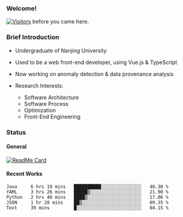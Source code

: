 ### Welcome!

[![Visitors](https://visitor-badge.laobi.icu/badge?page_id=HermitSun.HermitSun)]() before you came here.

### Brief Introduction

- Undergraduate of Nanjing University

- Used to be a web front-end developer, using Vue.js & TypeScript

- Now working on anomaly detection & data provenance analysis

- Research Interests: 
  - Software Architecture
  - Software Process
  - Optimization
  - Front-End Engineering

### Status

#### General

[![ReadMe Card](https://github-readme-stats.hermitsun.vercel.app/api?username=HermitSun&count_private=true&show_icons=true)]()

#### Recent Works

<!--START_SECTION:waka-->
```text
Java     6 hrs 19 mins   ██████████░░░░░░░░░░░░░░░   40.30 % 
YAML     3 hrs 26 mins   █████▒░░░░░░░░░░░░░░░░░░░   21.90 % 
Python   2 hrs 40 mins   ████▒░░░░░░░░░░░░░░░░░░░░   17.06 % 
JSON     1 hr 28 mins    ██▒░░░░░░░░░░░░░░░░░░░░░░   09.35 % 
Text     39 mins         █░░░░░░░░░░░░░░░░░░░░░░░░   04.15 % 
```
<!--END_SECTION:waka-->
